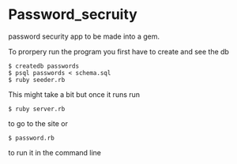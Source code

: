 # Password_secruity
password security app to be made into a gem.

To prorpery run the program you first have to create and see the db

```
$ createdb passwords
$ psql passwords < schema.sql
$ ruby seeder.rb
```
This might take a bit but once it runs run
```
$ ruby server.rb
```
to go to the site
or 
```
$ password.rb
```
to run it in the command line
